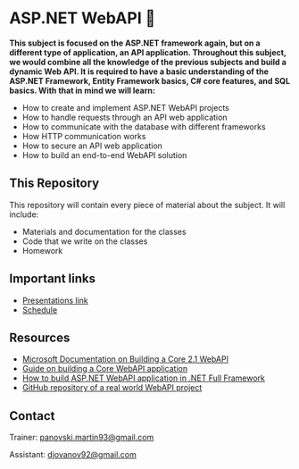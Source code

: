 # ASP.NET WebAPI 📕

**This subject is focused on the ASP.NET framework again, but on a different type of application, an API application. Throughout this subject, we would combine all the knowledge of the previous subjects and build a dynamic Web API. It is required to have a basic understanding of the ASP.NET Framework, Entity Framework basics, C# core features, and SQL basics. With that in mind we will learn:**

- How to create and implement ASP.NET WebAPI projects
- How to handle requests through an API web application
- How to communicate with the database with different frameworks
- How HTTP communication works
- How to secure an API web application
- How to build an end-to-end WebAPI solution

## This Repository

This repository will contain every piece of material about the subject. It will include:

- Materials and documentation for the classes
- Code that we write on the classes
- Homework

## Important links

- [Presentations link](https://1drv.ms/u/s!Avm0QTH5BvHdgo90UDiCoVz5z5U-uQ?e=REHx22)
- [Schedule](https://drive.google.com/file/d/1GjxpXz2uikzPr192BU9JEl0BrqpN6nCn/view?fbclid=IwAR2juYCaGw9mKzfjdUA5D-DjObTbdHmbYIKwQ6Qb_kuOEksGWxbdK6pXUqk)

## Resources

- [Microsoft Documentation on Building a Core 2.1 WebAPI](https://docs.microsoft.com/en-us/aspnet/core/tutorials/first-web-api?view=aspnetcore-2.1&tabs=visual-studio)
- [Guide on building a Core WebAPI application](https://www.freecodecamp.org/news/an-awesome-guide-on-how-to-build-restful-apis-with-asp-net-core-87b818123e28/)
- [How to build ASP.NET WebAPI application in .NET Full Framework](https://www.syncfusion.com/ebooks/aspnet_web_api_succinctly)
- [GitHub repository of a real world WebAPI project](https://github.com/GaProgMan/dwCheckApi)

## Contact

Trainer: panovski.martin93@gmail.com

Assistant: djovanov92@gmail.com
